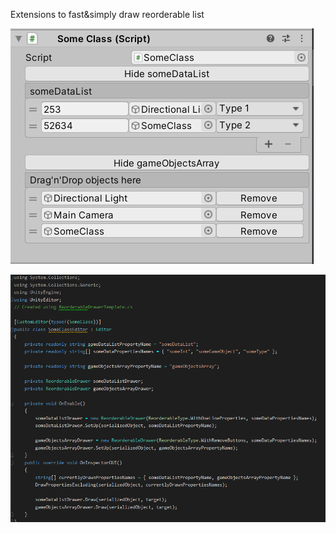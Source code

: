 ﻿Extensions to fast&simply draw reorderable list

![result](https://github.com/KonstantKuz/ReorderableList-Extension/blob/master/Assets/ReorderableListExtensions/Example/example_result.png?raw=true)

![result](https://github.com/KonstantKuz/ReorderableList-Extension/blob/master/Assets/ReorderableListExtensions/Example/example_code.png?raw=true)